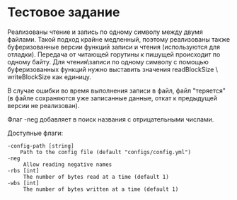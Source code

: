 # Тестовое задание

Реализованы чтение и запись по одному символу между двумя файлами. 
Такой подход крайне медленный, поэтому реализованы также буферизованные версии функций записи и чтения (используются для отладки).
Передача от читающей горутины к пишущей происходит по одному байту.
Для чтения\записи по одному символу с помощью буферизованных функций нужно выставить значения 
readBlockSize \ writeBlockSize как единицу.

В случае ошибки во время выполнения записи в файл, файл "теряется" (в файле сохраняются уже записанные данные, откат к предыдущей
версии не реализован).

Флаг -neg добавляет в поиск названия с отрицательными числами.

Доступные флаги:
```
-config-path [string]
    Path to the config file (default "configs/config.yml")
-neg
     Allow reading negative names
-rbs [int]
     The number of bytes read at a time (default 1)
-wbs [int]
     The number of bytes written at a time (default 1)
```